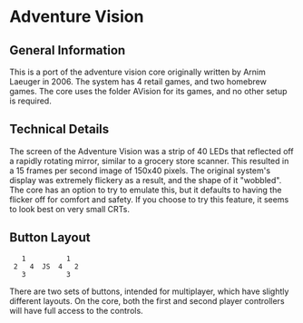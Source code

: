 # Adventure Vision

## General Information
This is a port of the adventure vision core originally written by Arnim Laeuger in 2006. The system has 4 retail games, and two homebrew games. The core uses the folder AVision for its games, and no other setup is required.

## Technical Details
The screen of the Adventure Vision was a strip of 40 LEDs that reflected off a rapidly rotating mirror, similar to a grocery store scanner. This resulted in a 15 frames per second image of 150x40 pixels. The original system's display was extremely flickery as a result, and the shape of it "wobbled". The core has an option to try to emulate this, but it defaults to having the flicker off for comfort and safety. If you choose to try this feature, it seems to look best on very small CRTs.

## Button Layout
```
   1          1
 2   4  JS  4   2
   3          3
```
There are two sets of buttons, intended for multiplayer, which have slightly different layouts. On the core, both the first and second player controllers will have full access to the controls.